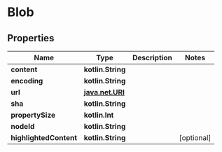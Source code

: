 
# Blob

## Properties
Name | Type | Description | Notes
------------ | ------------- | ------------- | -------------
**content** | **kotlin.String** |  | 
**encoding** | **kotlin.String** |  | 
**url** | [**java.net.URI**](java.net.URI.md) |  | 
**sha** | **kotlin.String** |  | 
**propertySize** | **kotlin.Int** |  | 
**nodeId** | **kotlin.String** |  | 
**highlightedContent** | **kotlin.String** |  |  [optional]



